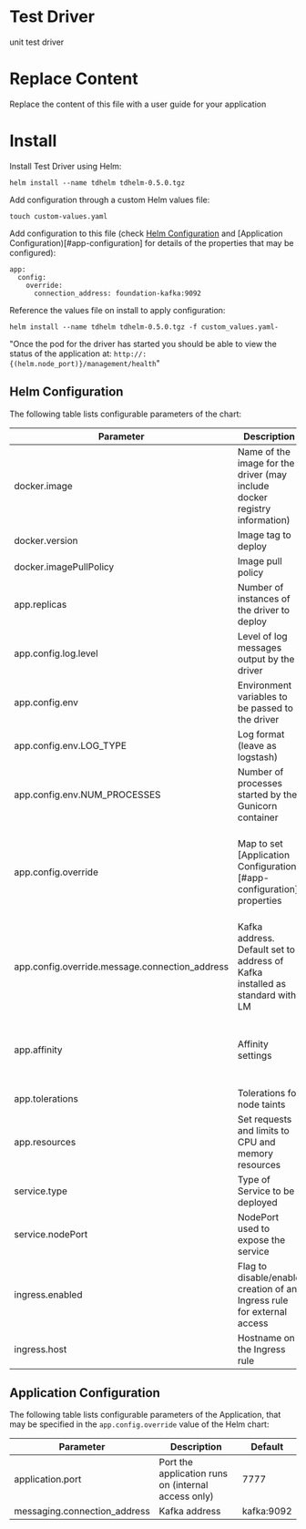 # Test Driver

unit test driver

# Replace Content

Replace the content of this file with a user guide for your application

# Install

Install Test Driver using Helm:

```
helm install --name tdhelm tdhelm-0.5.0.tgz
```

Add configuration through a custom Helm values file:

```
touch custom-values.yaml
```

Add configuration to this file (check [Helm Configuration](#helm-configuration) and [Application Configuration)[#app-configuration] for details of the properties that may be configured):

```
app:
  config:
    override:
      connection_address: foundation-kafka:9092
```

Reference the values file on install to apply configuration:

```
helm install --name tdhelm tdhelm-0.5.0.tgz -f custom_values.yaml-
```

"Once the pod for the driver has started you should be able to view the status of the application at: `http://:{(helm.node_port)}/management/health`"

## Helm Configuration

The following table lists configurable parameters of the chart:

| Parameter | Description | Default |
| --- | --- | --- |
| docker.image | Name of the image for the driver (may include docker registry information) | tddock |
| docker.version | Image tag to deploy | 0.5.0 |
| docker.imagePullPolicy | Image pull policy | IfNotPresent |
| app.replicas | Number of instances of the driver to deploy | 1 |
| app.config.log.level | Level of log messages output by the driver | INFO |
| app.config.env | Environment variables to be passed to the driver | (See below) |
| app.config.env.LOG_TYPE | Log format (leave as logstash) | logstash |
| app.config.env.NUM_PROCESSES | Number of processes started by the Gunicorn container | 4 |
| app.config.override | Map to set [Application Configuration)[#app-configuration] properties | See connection_address below and [Application Configuration)[#app-configuration] properties |
| app.config.override.message.connection_address | Kafka address. Default set to address of Kafka installed as standard with LM | foundation-kafka:9092 |
| app.affinity | Affinity settings | A pod anti-affinity rule is configured to inform Kubernetes it is preferable to deploy the pods on different Nodes |
| app.tolerations | Tolerations for node taints | [] |
| app.resources | Set requests and limits to CPU and memory resources | {} |
| service.type | Type of Service to be deployed | NodePort |
| service.nodePort | NodePort used to expose the service | 30777 |
| ingress.enabled | Flag to disable/enable creation of an Ingress rule for external access | true |
| ingress.host | Hostname on the Ingress rule | tdhelm.lm |

## Application Configuration

The following table lists configurable parameters of the Application, that may be specified in the `app.config.override` value of the Helm chart:

| Parameter | Description | Default |
| --- | --- | --- |
| application.port | Port the application runs on (internal access only) | 7777 | 
| messaging.connection_address | Kafka address | kafka:9092 |
